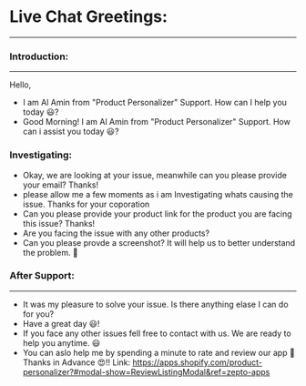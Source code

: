# Live Chat Greetings:
---

### Introduction:
---
Hello,
* I am Al Amin from "Product Personalizer" Support. How can I help you today 😃?
* Good Morning! I am Al Amin from "Product Personalizer" Support. How can i assist you today 😃? 

### Investigating:
* Okay, we are looking at your issue, meanwhile can you please provide your email? Thanks!
* please allow me a few moments as i am Investigating whats causing the issue. Thanks for your coporation 
* Can you please provide your product link for the product you are facing this issue? Thanks!
* Are you facing the issue with any other products?
* Can you please provde a screenshot? It will help us to better understand the problem. 🙏 

### After Support:
---
* It was my pleasure to solve your issue. Is there anything elase I can do for you?
* Have a great day 😃!
* If you face any other issues fell free to contact with us. We are ready to help you anytime. 😃
* You can aslo help me by spending a minute to rate and review our app 🙏 Thanks in Advance 😍!! Link: https://apps.shopify.com/product-personalizer?#modal-show=ReviewListingModal&ref=zepto-apps
